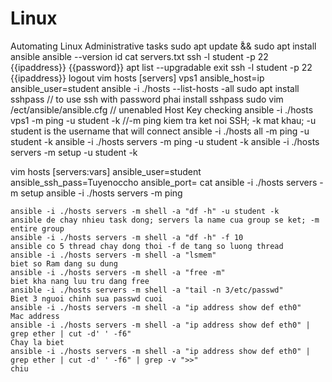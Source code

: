 # Linux
Automating Linux Administrative tasks
sudo apt update ̃̃&& sudo apt install ansible
ansible --version
id
cat servers.txt
ssh -l student -p 22 {{ipaddress}}
{{password}}
apt list --upgradable 
exit
ssh -l student -p 22 {{ipaddress}}
logout
vim hosts
[servers]
vps1 ansible_host=ip ansible_user=student
ansible -i ./hosts --list-hosts -all
sudo apt install sshpass // to use ssh with password phai install sshpass
sudo vim /ect/ansible/ansible.cfg // unenabled Host Key checking 
ansible -i ./hosts vps1 -m ping -u student -k //-m ping kiem tra ket noi SSH; -k mat khau; -u student is the username that will connect
ansible -i ./hosts all -m ping -u student -k
ansible -i ./hosts servers -m ping -u student -k
ansible -i ./hosts servers -m setup -u student -k

vim hosts
[servers:vars]
ansible_user=student
ansible_ssh_pass=Tuyenoccho
ansible_port=
cat 
ansible -i ./hosts servers -m setup
ansible -i ./hosts servers -m ping
~~~~~~~~~~~~~~~~~~~~~~~~~~~~~~~~~~~~~~~~~~~~~~~~~~~~~~~~Ansible ad-hoc command~~~~~~~~~~~~~~~~~~~~~~~~~~~~~~~~~~~~~~~~
ansible -i ./hosts servers -m shell -a "df -h" -u student -k 
ansible de chay nhieu task dong; servers la name cua group se ket; -m entire group
ansible -i ./hosts servers -m shell -a "df -h" -f 10
ansible co 5 thread chay dong thoi -f de tang so luong thread 
ansible -i ./hosts servers -m shell -a "lsmem"
biet so Ram dang su dung
ansible -i ./hosts servers -m shell -a "free -m"
biet kha nang luu tru dang free 
ansible -i ./hosts servers -m shell -a "tail -n 3/etc/passwd"
Biet 3 nguoi chinh sua passwd cuoi
ansible -i ./hosts servers -m shell -a "ip address show def eth0"
Mac address
ansible -i ./hosts servers -m shell -a "ip address show def eth0" | grep ether | cut -d' ' -f6"
Chay la biet
ansible -i ./hosts servers -m shell -a "ip address show def eth0" | grep ether | cut -d' ' -f6" | grep -v ">>"
chiu


